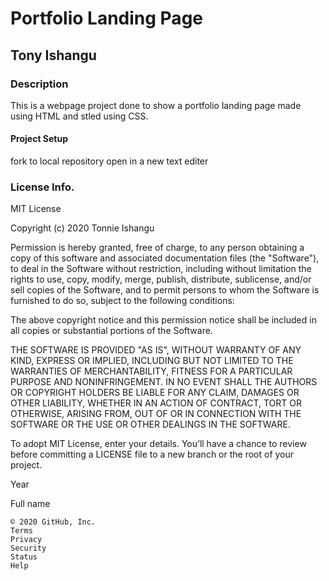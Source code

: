 # Portfolio Landing Page
## Tony Ishangu

### Description
This is a webpage project done to show a portfolio landing page made using HTML and stled using CSS.

#### Project Setup
fork to local repository
open in a new text editer
### License Info.


MIT License

Copyright (c) 2020 Tonnie Ishangu

Permission is hereby granted, free of charge, to any person obtaining a copy of this software and associated documentation files (the "Software"), to deal in the Software without restriction, including without limitation the rights to use, copy, modify, merge, publish, distribute, sublicense, and/or sell copies of the Software, and to permit persons to whom the Software is furnished to do so, subject to the following conditions:

The above copyright notice and this permission notice shall be included in all copies or substantial portions of the Software.

THE SOFTWARE IS PROVIDED "AS IS", WITHOUT WARRANTY OF ANY KIND, EXPRESS OR IMPLIED, INCLUDING BUT NOT LIMITED TO THE WARRANTIES OF MERCHANTABILITY, FITNESS FOR A PARTICULAR PURPOSE AND NONINFRINGEMENT. IN NO EVENT SHALL THE AUTHORS OR COPYRIGHT HOLDERS BE LIABLE FOR ANY CLAIM, DAMAGES OR OTHER LIABILITY, WHETHER IN AN ACTION OF CONTRACT, TORT OR OTHERWISE, ARISING FROM, OUT OF OR IN CONNECTION WITH THE SOFTWARE OR THE USE OR OTHER DEALINGS IN THE SOFTWARE.

To adopt MIT License, enter your details. You’ll have a chance to review before committing a LICENSE file to a new branch or the root of your project.

Year

Full name

    © 2020 GitHub, Inc.
    Terms
    Privacy
    Security
    Status
    Help


